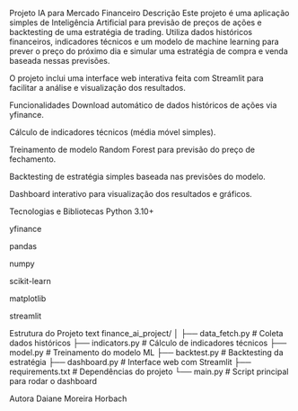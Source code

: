 Projeto IA para Mercado Financeiro
Descrição
Este projeto é uma aplicação simples de Inteligência Artificial para previsão de preços de ações e backtesting de uma estratégia de trading. Utiliza dados históricos financeiros, indicadores técnicos e um modelo de machine learning para prever o preço do próximo dia e simular uma estratégia de compra e venda baseada nessas previsões.

O projeto inclui uma interface web interativa feita com Streamlit para facilitar a análise e visualização dos resultados.

Funcionalidades
Download automático de dados históricos de ações via yfinance.

Cálculo de indicadores técnicos (média móvel simples).

Treinamento de modelo Random Forest para previsão do preço de fechamento.

Backtesting de estratégia simples baseada nas previsões do modelo.

Dashboard interativo para visualização dos resultados e gráficos.

Tecnologias e Bibliotecas
Python 3.10+

yfinance

pandas

numpy

scikit-learn

matplotlib

streamlit

Estrutura do Projeto
text
finance_ai_project/
│
├── data_fetch.py           # Coleta dados históricos
├── indicators.py           # Cálculo de indicadores técnicos
├── model.py                # Treinamento do modelo ML
├── backtest.py             # Backtesting da estratégia
├── dashboard.py            # Interface web com Streamlit
├── requirements.txt        # Dependências do projeto
└── main.py                 # Script principal para rodar o dashboard

Autora
Daiane Moreira Horbach
